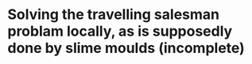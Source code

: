 # Solving the travelling salesman problam locally, as is supposedly done by slime moulds (incomplete)
